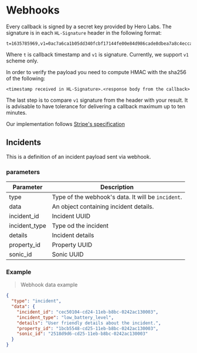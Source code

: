 # Webhooks

Every callback is signed by a secret key provided by Hero Labs. The signature is
in each `HL-Signature` header in the following format:

```
t=1635785969,v1=0ac7a6ca1b05dd340fcbf17144fe00e84d986cade8dbea7a8c4ecca9def9b815
```

Where `t` is callback timestamp and `v1` is signature. Currently, we support
`v1` scheme only.

In order to verify the payload you need to compute HMAC with the sha256 of the
following:

```
<timestamp received in HL-Signature>.<response body from the callback>
```

The last step is to compare `v1` signature from the header with your result. It is advisable to have tolerance for delivering a callback maximum up to ten minutes.

Our implementation follows [Stripe's specification](https://stripe.com/docs/webhooks/signatures)

## Incidents

This is a definition of an incident payload sent via webhook.

### parameters

Parameter | Description
--------- | -----------
type | Type of the webhook's data. It will be `incident`.
data | An object containing incident details.
incident_id | Incident UUID
incident_type | Type od the incident
details | Incident details
property_id | Property UUID
sonic_id | Sonic UUID

### Example

> Webhook data example

```json
{
  "type": "incident",
  "data": {
    "incident_id": "cec50104-cd24-11eb-b8bc-0242ac130003",
    "incident_type": "low_battery_level",
    "details": "User friendly details about the incident.",
    "property_id": "1bcb5548-cd25-11eb-b8bc-0242ac130003",
    "sonic_id": "2518d9d6-cd25-11eb-b8bc-0242ac130003"
  }
}
```
